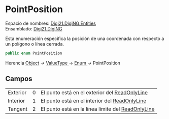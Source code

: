 # PointPosition

Espacio de nombres: [Digi21.DigiNG.Entities](./)  
Ensamblado: [Digi21.DigiNG](../)

Esta enumeración especifica la posición de una coordenada con respecto a un polígono o línea cerrada.

```csharp
public enum PointPosition
```

Herencia [Object](https://docs.microsoft.com/en-us/dotnet/api/system.object?view=net-5.0) → [ValueType ](https://docs.microsoft.com/en-us/dotnet/api/system.valuetype?view=net-5.0)→ [Enum ](https://docs.microsoft.com/en-us/dotnet/api/system.enum?view=net-5.0)→ PointPosition

## Campos

|  |  |  |
| :--- | :--- | :--- |
| Exterior | 0 | El punto está en el exterior del [ReadOnlyLine](readonlyline/) |
| Interior | 1 | El punto está en el interior del [ReadOnlyLine](readonlyline/) |
| Tangent | 2 | El punto está en la línea límite del [ReadOnlyLine](readonlyline/) |

## 

